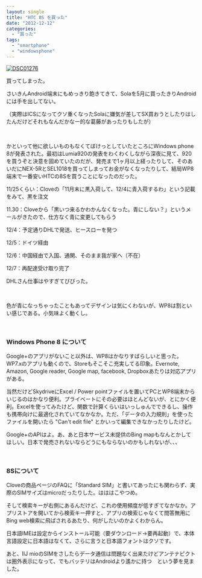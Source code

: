 ```yaml
---
layout: single
title: "HTC 8S を買った"
date: "2012-12-12"
categories: 
  - "買った"
tags: 
  - "smartphone"
  - "windowsphone"
---
```


[![DSC01276](https://blog.naotaco.com/assets/images/posts/2012/12/DSC01276-400x265.jpg)](https://blog.naotaco.com/assets/images/posts/2012/12/DSC01276.jpg)

買ってしまった。

さいきんAndroid端末にもめっきり飽きてきて、Solaを5月に買ったきりAndroidには手を出してない。

（実際はICSになってクソ重くなったSolaに嫌気が差してSX買おうとしたりはしたんだけどそれもなんだかなー的な葛藤があったりもしたが）

 

かといって他に欲しいものもなくてぼけっとしていたところにWindows phone 8が発表された。最初はLumia920の発表をわくわくしながら深夜に見て、920を買うぞと決意を固めていたのだが、発売まで1ヶ月以上経ったりして、そのあいだにNEX-5RとSEL1018を買ってしまってお金がなくなったりして、結局WP8端末で一番安いHTCの8Sを買うことになったのだった。

11/25くらい：Cloveの「11月末に黒入荷して、12/4に青入荷するわ」という記載をみて、黒を注文

11.30：Cloveから「黒いつ来るかわかんなくなった。青にしない？」というメールがきたので、仕方なく青に変更してもらう

12/4：予定通りDHLで発送、ヒースローを発つ

12/5：ドイツ経由

12/6：中国経由で入国、通関、そのまま我が家へ（不在）

12/7：再配達受け取り完了

DHLさん仕事はやすぎてびびった。

 

色が青になっちゃったこともあってデザインは気にくわないが、WP8は割といい感じである。小気味よく動くし。

 

### Windows Phone 8 について

Google+のアプリがないこと以外は、WP8はかなりすばらしいと思った。WP7.xのアプリも動くので、Storeもそこそこ充実してる印象。Evernote, Amazon, Google reader, Google map, facebook, Dropboxあたりは対応アプリがある。

当然だけどSkydriveにExcel / Power pointファイルを置いてPCとWP8端末からいじるのはかなり便利。プライベートにその必要はほとんどないが、とにかく便利。Excelを使ってみたけど、関数で計算くらいはいっしゅんでできるし、操作も携帯向けに最適化されていてなかなか。ただ、「データの入力規則」を使ったファイルを開いたら "Can't edit file" とかいって編集できなかったりしたけど。

Google+のAPIはよ。あ、あと日本サービス未提供のBing mapもなんとかしてほしい。日本で発売されないならどうにもならないのかもしれないが、、、

 

### 8Sについて

Cloveの商品ページのFAQに「Standard SIM」と書いてあったにも関わらず、実際のSIMサイズはmicroだったりした。はははこやつめ。

そして検索キーが右側にあるんだけど、これの使用頻度が低すぎてなかなか。アプリストアを開いてから検索キー押すと、アプリの検索じゃなくて問答無用にBing web検索に飛ばされるあたり、何がしたいのかよくわからん。

日本語IMEは設定からインストール可能（要ダウンロード→要再起動）で、本体言語設定に日本語はなくて、さらに言うと日本語フォントはクソです。

あと、IIJ mioのSIMをさしたらデータ通信は問題なく出来たけどアンテナピクトは圏外表示になって、でもバッテリはAndroidより遙かに持つ　という夢を見ました。
